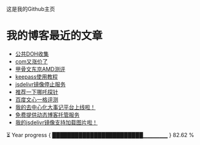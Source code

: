 这是我的Github主页
# 我的博客最近的文章
<!-- BLOG-POST-LIST:START -->
- [公共DOH收集](https://www.codeqihan.com/post/DOH-shou-ji/)
- [com又涨价了](https://www.codeqihan.com/post/com-zhangjia-2024/)
- [甲骨文东京AMD测评](https://www.codeqihan.com/post/oracle-jp-rongheguai/)
- [keepass使用教程](https://www.codeqihan.com/post/keepass/)
- [jsdelivr镜像停止服务](https://www.codeqihan.com/post/jsdelivr-jing-xiang-tin-zhi-fu-wu/)
- [推荐一下哪吒探针](https://www.codeqihan.com/post/tui-jian-yi-xia-ne-zha-tan-zhen/)
- [百度文心一格评测](https://www.codeqihan.com/post/wenxinyige/)
- [我的去中心化大事记平台上线啦！](https://www.codeqihan.com/post/quzhongxinhuadashiji/)
- [免费提供动态博客托管服务](https://www.codeqihan.com/post/mianfeidongtaiboketuoguan/)
- [我的jsdelivr镜像支持加载图片啦！](https://www.codeqihan.com/post/58/)
<!-- BLOG-POST-LIST:END -->
<!--START_SECTION:progressBar-->
⏳ Year progress { ████████████████████████▁▁▁▁▁▁ } 82.62 %

<!--END_SECTION:progressBar-->
